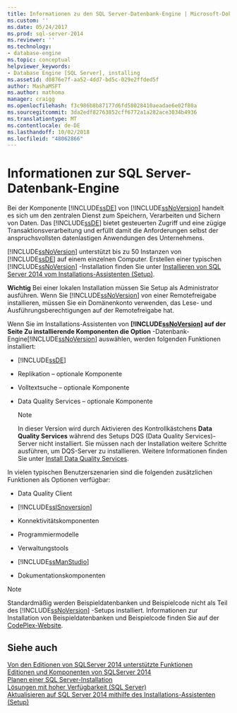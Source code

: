 ```yaml
---
title: Informationen zu den SQL Server-Datenbank-Engine | Microsoft-Dokumentation
ms.custom: ''
ms.date: 05/24/2017
ms.prod: sql-server-2014
ms.reviewer: ''
ms.technology:
- database-engine
ms.topic: conceptual
helpviewer_keywords:
- Database Engine [SQL Server], installing
ms.assetid: d0876e7f-aa52-4dd7-bd5c-029e2ffded5f
author: MashaMSFT
ms.author: mathoma
manager: craigg
ms.openlocfilehash: f3c986b8b87177d6fd58028410aeadae6e02f80a
ms.sourcegitcommit: 3da2edf82763852cff6772a1a282ace3034b4936
ms.translationtype: MT
ms.contentlocale: de-DE
ms.lasthandoff: 10/02/2018
ms.locfileid: "48062866"
---
```

# <a name="about-the-sql-server-database-engine"></a>Informationen zur SQL Server-Datenbank-Engine
  Bei der Komponente [!INCLUDE[ssDE](../../includes/ssde-md.md)] von [!INCLUDE[ssNoVersion](../../includes/ssnoversion-md.md)] handelt es sich um den zentralen Dienst zum Speichern, Verarbeiten und Sichern von Daten. Das [!INCLUDE[ssDE](../../includes/ssde-md.md)] bietet gesteuerten Zugriff und eine zügige Transaktionsverarbeitung und erfüllt damit die Anforderungen selbst der anspruchsvollsten datenlastigen Anwendungen des Unternehmens.  
  
 [!INCLUDE[ssNoVersion](../../includes/ssnoversion-md.md)] unterstützt bis zu 50 Instanzen von [!INCLUDE[ssDE](../../includes/ssde-md.md)] auf einem einzelnen Computer. Erstellen einer typischen [!INCLUDE[ssNoVersion](../../includes/ssnoversion-md.md)] -Installation finden Sie unter [Installieren von SQL Server 2014 vom Installations-Assistenten &#40;Setup&#41;](install-sql-server-from-the-installation-wizard-setup.md).  
  
 **Wichtig** Bei einer lokalen Installation müssen Sie Setup als Administrator ausführen. Wenn Sie [!INCLUDE[ssNoVersion](../../includes/ssnoversion-md.md)] von einer Remotefreigabe installieren, müssen Sie ein Domänenkonto verwenden, das Lese- und Ausführungsberechtigungen auf der Remotefreigabe hat.  
  
 Wenn Sie im Installations-Assistenten von **[!INCLUDE[ssNoVersion](../../includes/ssnoversion-md.md)] auf der Seite Zu installierende Komponenten die Option** -Datenbank-Engine[!INCLUDE[ssNoVersion](../../includes/ssnoversion-md.md)] auswählen, werden folgenden Funktionen installiert:  
  
-   [!INCLUDE[ssDE](../../includes/ssde-md.md)]  
  
-   Replikation – optionale Komponente  
  
-   Volltextsuche – optionale Komponente  
  
-   Data Quality Services – optionale Komponente  
  
    > [!NOTE]  
    >  In dieser Version wird durch Aktivieren des Kontrollkästchens **Data Quality Services** während des Setups DQS (Data Quality Services)-Server nicht installiert. Sie müssen nach der Installation weitere Schritte ausführen, um DQS-Server zu installieren. Weitere Informationen finden Sie unter [Install Data Quality Services](../../data-quality-services/install-windows/install-data-quality-services.md).  
  
 In vielen typischen Benutzerszenarien sind die folgenden zusätzlichen Funktionen als Optionen verfügbar:  
  
-   Data Quality Client  
  
-   [!INCLUDE[ssISnoversion](../../includes/ssisnoversion-md.md)]  
  
-   Konnektivitätskomponenten  
  
-   Programmiermodelle  
  
-   Verwaltungstools  
  
-   [!INCLUDE[ssManStudio](../../includes/ssmanstudio-md.md)]  
  
-   Dokumentationskomponenten  
  
> [!NOTE]  
>  Standardmäßig werden Beispieldatenbanken und Beispielcode nicht als Teil des [!INCLUDE[ssNoVersion](../../includes/ssnoversion-md.md)] -Setups installiert. Informationen zur Installation von Beispieldatenbanken und Beispielcode finden Sie auf der [CodePlex-Website](http://go.microsoft.com/fwlink/?LinkId=87843).  
  
## <a name="see-also"></a>Siehe auch  
 [Von den Editionen von SQLServer 2014 unterstützte Funktionen](../../getting-started/features-supported-by-the-editions-of-sql-server-2014.md)   
 [Editionen und Komponenten von SQLServer 2014](../../sql-server/editions-and-components-of-sql-server-2016.md)   
 [Planen einer SQL Server-Installation](../../sql-server/install/planning-a-sql-server-installation.md)   
 [Lösungen mit hoher Verfügbarkeit &#40;SQL Server&#41;](../../sql-server/failover-clusters/high-availability-solutions-sql-server.md)   
 [Aktualisieren auf SQL Server 2014 mithilfe des Installations-Assistenten &#40;Setup&#41;](upgrade-sql-server-using-the-installation-wizard-setup.md)  
  
  
